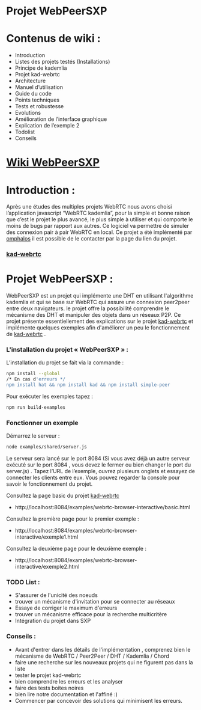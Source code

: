 # Projet WebPeerSXP

# Contenus de wiki :
- Introduction
- Listes des projets testés (Installations)
- Principe de kademlia
- Projet kad-webrtc
- Architecture 
- Manuel d’utilisation
- Guide du code
- Points techniques
- Tests et robustesse
- Evolutions
- Amélioration de l’interface graphique
- Explication de l’exemple 2
- Todolist
- Conseils

# [Wiki WebPeerSXP](https://github.com/yassinebj3/GL-WebPeerSXP/wiki/Projet-WebPeerSXP)

# Introduction : 
Après une études des multiples projets WebRTC nous avons choisi l’application javascript “WebRTC kademlia”, pour la simple et bonne raison que c’est le projet le plus avancé, le plus simple à utiliser et qui comporte le moins de bugs par rapport aux autres. Ce logiciel va permettre de simuler des connexion pair à pair WebRTC en local. Ce projet a été implémenté par [omphalos](https://github.com/omphalos)  il est possible de le contacter par la page du lien du projet.

### [kad-webrtc](https://github.com/kadtools/kad-webrtc) 

# Projet WebPeerSXP : 
WebPeerSXP est un projet qui implémente une DHT en utilisant l'algorithme kademlia et qui se base sur WebRTC qui assure une connexion peer2peer entre deux navigateurs.
le projet offre la possibilité comprendre le mécanisme des DHT et manipuler des objets dans un réseaux P2P. 
Ce projet présente essentiellement des explications sur le projet [kad-webrtc](https://github.com/kadtools/kad-webrtc) et implémente quelques exemples afin d'améliorer un peu le fonctionnement de [kad-webrtc](https://github.com/kadtools/kad-webrtc) .

### L'installation du projet « WebPeerSXP » : 
L’installation du projet se fait via la commande :
```sh
npm install --global 
/* En cas d'erreurs */
npm install hat && npm install kad && npm install simple-peer
```
Pour exécuter les exemples tapez : 
```sh
npm run build-examples 
```

### Fonctionner un exemple

Démarrez le serveur :
```sh
node examples/shared/server.js
```

Le serveur sera lancé sur le port 8084 (Si vous avez déjà un autre serveur exécuté sur le port 8084 , vous devez le fermer ou bien changer le port du server.js) . 
Tapez l’URL de l’exemple, ouvrez plusieurs onglets et essayez de connecter les clients entre eux.
Vous pouvez regarder la console pour savoir le fonctionnement du projet.

Consultez la page basic du projet [kad-webrtc](https://github.com/kadtools/kad-webrtc)

- http://localhost:8084/examples/webrtc-browser-interactive/basic.html

Consultez la première page pour le premier exemple :

- http://localhost:8084/examples/webrtc-browser-interactive/exemple1.html

Consultez la deuxième page pour le deuxième exemple :

- http://localhost:8084/examples/webrtc-browser-interactive/exemple2.html

### TODO List : 
- S'assurer de l'unicité des noeuds 
- trouver un mécanisme d'invitation pour se connecter au réseaux
- Essaye de corriger le maximum d'erreurs 
- trouver un mécanisme efficace pour la recherche multicritère 
- Intégration du projet dans SXP 

### Conseils : 
- Avant d'entrer dans les détails de l'implémentation , comprenez bien le mécanisme de   WebRTC / Peer2Peer / DHT / Kademlia / Chord
- faire une recherche sur les nouveaux projets qui ne figurent pas dans la liste 
- tester le projet kad-webrtc 
- bien comprendre les erreurs et les analyser 
- faire des tests boites noires 
- bien lire notre documentation et l'affiné :) 
- Commencer par concevoir des solutions qui minimisent les erreurs. 






